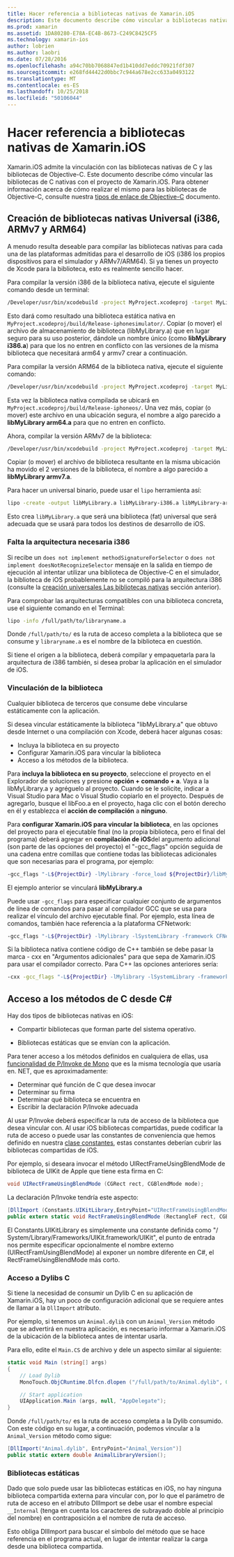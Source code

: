 ```yaml
---
title: Hacer referencia a bibliotecas nativas de Xamarin.iOS
description: Este documento describe cómo vincular a bibliotecas nativas de C en una aplicación de Xamarin.iOS. Describe cómo crear bibliotecas nativas universales y el acceso a los métodos de C desde C#.
ms.prod: xamarin
ms.assetid: 1DA80280-E78A-EC4B-8673-C249C8425CF5
ms.technology: xamarin-ios
author: lobrien
ms.author: laobri
ms.date: 07/28/2016
ms.openlocfilehash: a94c70bb7068847ed1b410dd7eddc70921fdf307
ms.sourcegitcommit: e268fd44422d0bbc7c944a678e2cc633a0493122
ms.translationtype: MT
ms.contentlocale: es-ES
ms.lasthandoff: 10/25/2018
ms.locfileid: "50106044"
---
```

# <a name="referencing-native-libraries-in-xamarinios"></a>Hacer referencia a bibliotecas nativas de Xamarin.iOS

Xamarin.iOS admite la vinculación con las bibliotecas nativas de C y las bibliotecas de Objective-C. Este documento describe cómo vincular las bibliotecas de C nativas con el proyecto de Xamarin.iOS. Para obtener información acerca de cómo realizar el mismo para las bibliotecas de Objective-C, consulte nuestra [tipos de enlace de Objective-C](~/ios/platform/binding-objective-c/index.md) documento.

<a name="building_native" />

## <a name="building-universal-native-libraries-i386-armv7-and-arm64"></a>Creación de bibliotecas nativas Universal (i386, ARMv7 y ARM64)

A menudo resulta deseable para compilar las bibliotecas nativas para cada una de las plataformas admitidas para el desarrollo de iOS (i386 los propios dispositivos para el simulador y ARMv7/ARM64). Si ya tienes un proyecto de Xcode para la biblioteca, esto es realmente sencillo hacer.

Para compilar la versión i386 de la biblioteca nativa, ejecute el siguiente comando desde un terminal:

```bash
/Developer/usr/bin/xcodebuild -project MyProject.xcodeproj -target MyLibrary -sdk iphonesimulator -arch i386 -configuration Release clean build
```

Esto dará como resultado una biblioteca estática nativa en `MyProject.xcodeproj/build/Release-iphonesimulator/`. Copiar (o mover) el archivo de almacenamiento de biblioteca (libMyLibrary.a) que en lugar seguro para su uso posterior, dándole un nombre único (como **libMyLibrary i386.a**) para que los no entren en conflicto con las versiones de la misma biblioteca que necesitará arm64 y armv7 crear a continuación.

Para compilar la versión ARM64 de la biblioteca nativa, ejecute el siguiente comando:

```bash
/Developer/usr/bin/xcodebuild -project MyProject.xcodeproj -target MyLibrary -sdk iphoneos -arch arm64 -configuration Release clean build
```

Esta vez la biblioteca nativa compilada se ubicará en `MyProject.xcodeproj/build/Release-iphoneos/`. Una vez más, copiar (o mover) este archivo en una ubicación segura, el nombre a algo parecido a **libMyLibrary arm64.a** para que no entren en conflicto.

Ahora, compilar la versión ARMv7 de la biblioteca:

```bash
/Developer/usr/bin/xcodebuild -project MyProject.xcodeproj -target MyLibrary -sdk iphoneos -arch armv7 -configuration Release clean build
```

Copiar (o mover) el archivo de biblioteca resultante en la misma ubicación ha movido el 2 versiones de la biblioteca, el nombre a algo parecido a **libMyLibrary armv7.a**.

Para hacer un universal binario, puede usar el `lipo` herramienta así:

```bash
lipo -create -output libMyLibrary.a libMyLibrary-i386.a libMyLibrary-arm64.a libMyLibrary-armv7.a
```

Esto crea `libMyLibrary.a` que será una biblioteca (fat) universal que será adecuada que se usará para todos los destinos de desarrollo de iOS.


### <a name="missing-required-architecture-i386"></a>Falta la arquitectura necesaria i386

Si recibe un `does not implement methodSignatureForSelector` o `does not implement doesNotRecognizeSelector` mensaje en la salida en tiempo de ejecución al intentar utilizar una biblioteca de Objective-C en el simulador, la biblioteca de iOS probablemente no se compiló para la arquitectura i386 (consulte la [creación universales Las bibliotecas nativas](#building_native) sección anterior).

Para comprobar las arquitecturas compatibles con una biblioteca concreta, use el siguiente comando en el Terminal:

```bash
lipo -info /full/path/to/libraryname.a
```

Donde `/full/path/to/` es la ruta de acceso completa a la biblioteca que se consume y `libraryname.a` es el nombre de la biblioteca en cuestión.

Si tiene el origen a la biblioteca, deberá compilar y empaquetarla para la arquitectura de i386 también, si desea probar la aplicación en el simulador de iOS.

### <a name="linking-your-library"></a>Vinculación de la biblioteca

Cualquier biblioteca de terceros que consume debe vincularse estáticamente con la aplicación. 

Si desea vincular estáticamente la biblioteca "libMyLibrary.a" que obtuvo desde Internet o una compilación con Xcode, deberá hacer algunas cosas:

-  Incluya la biblioteca en su proyecto
-  Configurar Xamarin.iOS para vincular la biblioteca
-  Acceso a los métodos de la biblioteca.


Para **incluya la biblioteca en su proyecto**, seleccione el proyecto en el Explorador de soluciones y presione **opción + comando + a**. Vaya a la libMyLibrary.a y agréguelo al proyecto. Cuando se le solicite, indicar a Visual Studio para Mac o Visual Studio copiarlo en el proyecto. Después de agregarlo, busque el libFoo.a en el proyecto, haga clic con el botón derecho en él y establezca el **acción de compilación** a **ninguno**.

Para **configurar Xamarin.iOS para vincular la biblioteca**, en las opciones del proyecto para el ejecutable final (no la propia biblioteca, pero el final del programa) deberá agregar en **compilación de iOS**del argumento adicional (son parte de las opciones del proyecto) el "-gcc_flags" opción seguida de una cadena entre comillas que contiene todas las bibliotecas adicionales que son necesarias para el programa, por ejemplo:

```bash
-gcc_flags "-L${ProjectDir} -lMylibrary -force_load ${ProjectDir}/libMyLibrary.a"
```

El ejemplo anterior se vinculará **libMyLibrary.a**

Puede usar `-gcc_flags` para especificar cualquier conjunto de argumentos de línea de comandos para pasar al compilador GCC que se usa para realizar el vínculo del archivo ejecutable final. Por ejemplo, esta línea de comandos, también hace referencia a la plataforma CFNetwork:

```bash
-gcc_flags "-L${ProjectDir} -lMylibrary -lSystemLibrary -framework CFNetwork -force_load ${ProjectDir}/libMyLibrary.a"
```

Si la biblioteca nativa contiene código de C++ también se debe pasar la marca - cxx en "Argumentos adicionales" para que sepa de Xamarin.iOS para usar el compilador correcto. Para C++ las opciones anteriores sería:

```bash
-cxx -gcc_flags "-L${ProjectDir} -lMylibrary -lSystemLibrary -framework CFNetwork -force_load ${ProjectDir}/libMyLibrary.a"
```

<a name="Accessing_C_Methods_from_C#" />

## <a name="accessing-c-methods-from-c35"></a>Acceso a los métodos de C desde C&#35;

Hay dos tipos de bibliotecas nativas en iOS:

-  Compartir bibliotecas que forman parte del sistema operativo.

-  Bibliotecas estáticas que se envían con la aplicación.


Para tener acceso a los métodos definidos en cualquiera de ellas, usa [funcionalidad de P/Invoke de Mono](http://www.mono-project.com/docs/advanced/pinvoke/) que es la misma tecnología que usaría en. NET, que es aproximadamente:

-  Determinar qué función de C que desea invocar
-  Determinar su firma
-  Determinar qué biblioteca se encuentra en
-  Escribir la declaración P/Invoke adecuada


Al usar P/Invoke deberá especificar la ruta de acceso de la biblioteca que desea vincular con. Al usar iOS bibliotecas compartidas, puede codificar la ruta de acceso o puede usar las constantes de conveniencia que hemos definido en nuestra [clase constantes](https://developer.xamarin.com/api/type/Constants/), estas constantes deberían cubrir las bibliotecas compartidas de iOS.

Por ejemplo, si deseara invocar el método UIRectFrameUsingBlendMode de biblioteca de UIKit de Apple que tiene esta firma en C:

```csharp
void UIRectFrameUsingBlendMode (CGRect rect, CGBlendMode mode);
```

La declaración P/Invoke tendría este aspecto:

```csharp
[DllImport (Constants.UIKitLibrary,EntryPoint="UIRectFrameUsingBlendMode")]
public extern static void RectFrameUsingBlendMode (RectangleF rect, CGBlendMode blendMode);
```

El Constants.UIKitLibrary es simplemente una constante definida como "/ System/Library/Frameworks/UIKit.framework/UIKit", el punto de entrada nos permite especificar opcionalmente el nombre externo (UIRectFramUsingBlendMode) al exponer un nombre diferente en C#, el RectFrameUsingBlendMode más corto.

<a name="Accessing_C_Dylibs" />

### <a name="accessing-c-dylibs"></a>Acceso a Dylibs C

Si tiene la necesidad de consumir un Dylib C en su aplicación de Xamarin.iOS, hay un poco de configuración adicional que se requiere antes de llamar a la `DllImport` atributo.

Por ejemplo, si tenemos un `Animal.dylib` con un `Animal_Version` método que se advertirá en nuestra aplicación, es necesario informar a Xamarin.iOS de la ubicación de la biblioteca antes de intentar usarla.

Para ello, edite el `Main.CS` de archivo y dele un aspecto similar al siguiente:

```csharp
static void Main (string[] args)
{
    // Load Dylib
    MonoTouch.ObjCRuntime.Dlfcn.dlopen ("/full/path/to/Animal.dylib", 0);

    // Start application
    UIApplication.Main (args, null, "AppDelegate");
}
```

Donde `/full/path/to/` es la ruta de acceso completa a la Dylib consumido. Con este código en su lugar, a continuación, podemos vincular a la `Animal_Version` método como sigue:

```csharp
[DllImport("Animal.dylib", EntryPoint="Animal_Version")]
public static extern double AnimalLibraryVersion();
```

<a name="Static_Libraries" />

### <a name="static-libraries"></a>Bibliotecas estáticas

Dado que solo puede usar las bibliotecas estáticas en iOS, no hay ninguna biblioteca compartida externa para vincular con, por lo que el parámetro de ruta de acceso en el atributo DllImport se debe usar el nombre especial `__Internal` (tenga en cuenta los caracteres de subrayado doble al principio del nombre) en contraposición a el nombre de ruta de acceso.

Esto obliga DllImport para buscar el símbolo del método que se hace referencia en el programa actual, en lugar de intentar realizar la carga desde una biblioteca compartida.

